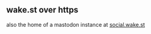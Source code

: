 ## wake.st over https

also the home of a mastodon instance at [social.wake.st](https://social.wake.st)
